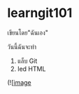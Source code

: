 # learngit101

เขียนโดย"ฉันเอง"

วันนี้ฉันจะทำ
1. แล็บ Git
2. led HTML


(![[image](https://www.pinterest.com/pin/1050605419307402571)
